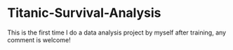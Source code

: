 # Titanic-Survival-Analysis
This is the first time I do a data analysis project by myself after training, any comment is welcome!
